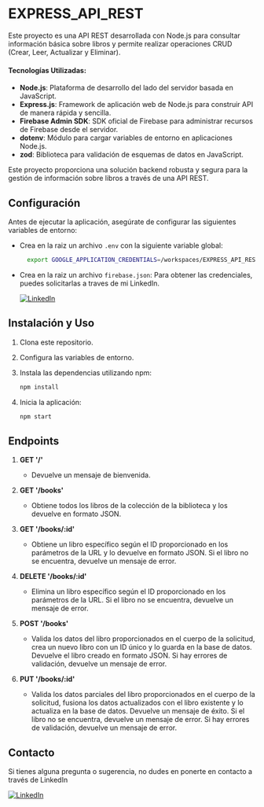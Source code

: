 # EXPRESS_API_REST

Este proyecto es una API REST desarrollada con Node.js para consultar información básica sobre libros y permite realizar operaciones CRUD (Crear, Leer, Actualizar y Eliminar).

#### Tecnologías Utilizadas:

- **Node.js**: Plataforma de desarrollo del lado del servidor basada en JavaScript.
- **Express.js**: Framework de aplicación web de Node.js para construir API de manera rápida y sencilla.
- **Firebase Admin SDK**: SDK oficial de Firebase para administrar recursos de Firebase desde el servidor.
- **dotenv**: Módulo para cargar variables de entorno en aplicaciones Node.js.
- **zod**: Biblioteca para validación de esquemas de datos en JavaScript.

Este proyecto proporciona una solución backend robusta y segura para la gestión de información sobre libros a través de una API REST.
## Configuración

Antes de ejecutar la aplicación, asegúrate de configurar las siguientes variables de entorno:

- Crea en la raiz un archivo `.env` con la siguiente variable global:
 
    ```bash
      export GOOGLE_APPLICATION_CREDENTIALS=/workspaces/EXPRESS_API_REST/firebase.json
    ```
    
- Crea en la raiz un archivo `firebase.json`: Para obtener las credenciales, puedes solicitarlas a traves de mi LinkedIn.

  [![LinkedIn](https://img.shields.io/badge/-LinkedIn-blue?style=flat-square&logo=linkedin&logoColor=white)](https://www.linkedin.com/in/raulgimenezmurga)

## Instalación y Uso

1. Clona este repositorio.
2. Configura las variables de entorno.
3. Instala las dependencias utilizando npm:

    ```bash
    npm install
    ```
4. Inicia la aplicación:

    ```bash
    npm start
    ```


## Endpoints

1. **GET '/'**
   - Devuelve un mensaje de bienvenida.

2. **GET '/books'**
   - Obtiene todos los libros de la colección de la biblioteca y los devuelve en formato JSON.

3. **GET '/books/:id'**
   - Obtiene un libro específico según el ID proporcionado en los parámetros de la URL y lo devuelve en formato JSON. Si el libro no se encuentra, devuelve un mensaje de error.

4. **DELETE '/books/:id'**
   - Elimina un libro específico según el ID proporcionado en los parámetros de la URL. Si el libro no se encuentra, devuelve un mensaje de error.

5. **POST '/books'**
   -  Valida los datos del libro proporcionados en el cuerpo de la solicitud, crea un nuevo libro con un ID único y lo guarda en la base de datos. Devuelve el libro creado en formato JSON. Si hay errores de validación, devuelve un mensaje de error.

6. **PUT '/books/:id'**
   - Valida los datos parciales del libro proporcionados en el cuerpo de la solicitud, fusiona los datos actualizados con el libro existente y lo actualiza en la base de datos. Devuelve un mensaje de éxito. Si el libro no se encuentra, devuelve un mensaje de error. Si hay errores de validación, devuelve un mensaje de error.


## Contacto

Si tienes alguna pregunta o sugerencia, no dudes en ponerte en contacto a través de LinkedIn

[![LinkedIn](https://img.shields.io/badge/-LinkedIn-blue?style=flat-square&logo=linkedin&logoColor=white)](https://www.linkedin.com/in/raulgimenezmurga)
